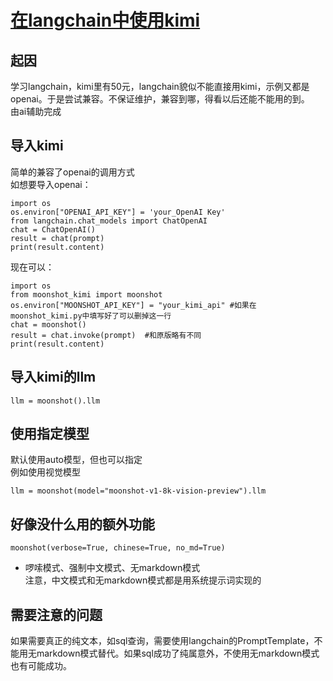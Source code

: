 # [在langchain中使用kimi](https://github.com/wefio/kimi_for_langchain/blob/main/moonshot_kimi.py)
## 起因
学习langchain，kimi里有50元，langchain貌似不能直接用kimi，示例又都是openai。于是尝试兼容。不保证维护，兼容到哪，得看以后还能不能用的到。<br>
由ai辅助完成<br>
## 导入kimi
简单的兼容了openai的调用方式<br>
如想要导入openai：<br>
```
import os
os.environ["OPENAI_API_KEY"] = 'your_OpenAI Key'
from langchain.chat_models import ChatOpenAI
chat = ChatOpenAI()
result = chat(prompt)
print(result.content)
```
现在可以：<br>
```
import os
from moonshot_kimi import moonshot
os.environ["MOONSHOT_API_KEY"] = "your_kimi_api" #如果在moonshot_kimi.py中填写好了可以删掉这一行
chat = moonshot()
result = chat.invoke(prompt)  #和原版略有不同
print(result.content)
```
## 导入kimi的llm
```
llm = moonshot().llm
```
## 使用指定模型
默认使用auto模型，但也可以指定<br>
例如使用视觉模型<br>
```
llm = moonshot(model="moonshot-v1-8k-vision-preview").llm
```
## 好像没什么用的额外功能
```
moonshot(verbose=True, chinese=True, no_md=True)
```
- 啰嗦模式、强制中文模式、无markdown模式<br>
注意，中文模式和无markdown模式都是用系统提示词实现的
## 需要注意的问题
如果需要真正的纯文本，如sql查询，需要使用langchain的PromptTemplate，不能用无markdown模式替代。如果sql成功了纯属意外，不使用无markdown模式也有可能成功。
